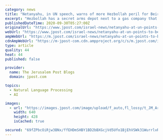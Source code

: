 ```yaml
---
category: news
title: "Netanyahu, in UN speech, warns of more Hezbollah peril for Beirut"
excerpt: "Hezbollah has a secret arms depot next to a gas company that could trigger yet another massive explosion in Beirut, Prime Minister Benjamin Netanyahu warned in his speech to the UN General Assembly by video link on Tuesday."
publishedDateTime: 2020-09-30T05:27:00Z
originalUrl: "https://www.jpost.com/israel-news/netanyahu-at-un-points-to-beiruts-next-explosive-risk-from-hezbollah-643887"
webUrl: "https://www.jpost.com/israel-news/netanyahu-at-un-points-to-beiruts-next-explosive-risk-from-hezbollah-643887"
ampWebUrl: "https://m.jpost.com/israel-news/netanyahu-at-un-points-to-beiruts-next-explosive-risk-from-hezbollah-643887/amp"
cdnAmpWebUrl: "https://m-jpost-com.cdn.ampproject.org/c/s/m.jpost.com/israel-news/netanyahu-at-un-points-to-beiruts-next-explosive-risk-from-hezbollah-643887/amp"
type: article
quality: 44
heat: 44
published: false

provider:
  name: The Jerusalem Post Blogs
  domain: jpost.com

topics:
  - Natural Language Processing
  - AI

images:
  - url: "https://images.jpost.com/image/upload/f_auto,fl_lossy/t_JM_ArticleMainImageFaceDetect/463945"
    width: 640
    height: 428
    isCached: true

secured: "69fZPbcOiRjw3BNx/ffEHDmSHBY1BD2bBXGcjVd5Ufo1BjEhVSWk31WurrlvRbLhS5Kfo0HTYHIZK7UnvHapxvv7G7oKgOQdv2EXvu3O0sV1lmVuIniii8QHLfyU7hVM4ETfCgyqxUK10+EoP5RVcHen8XI0Bqlh6yJCo+tZROAtSl6wnZPU5NcPQtbVH+Q4wuIUyFX9eZ3cQm/u3lR87wcykc5RYE9fWVLsIaGtp2MY6X68Sf7p7JJOEzSeTTq5wI/CDDyHXvFbiArKB/kfKvp4Q8PfVqN5jv7z4/JPKGD4tuiF8ifT6Ckl12pEVHogI9gz/EyfzelUEp9954Oi4R/a300E7J8ql89OgiAzfaE=;9uQjnfnBf+iMGodBFKAt4A=="
---
```


